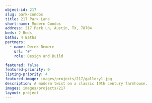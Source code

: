 ```yaml
---
object-id: 217
slug: park-condos
title: 217 Park Lane
short-name: Modern Condos
address: 217 Park Ln, Austin, TX, 78704
beds: 2 Beds
baths: 4 Baths
partners:
  - name: Derek Demere
    url: "#"
    role: Design and Build

featured: false
featured-priority: 0
listing-priority: 4
featured-image: images/projects/217/gallery1.jpg
description: A modern twist on a classic 19th century farmhouse.
images: images/projects/217
layout: project
---
```

